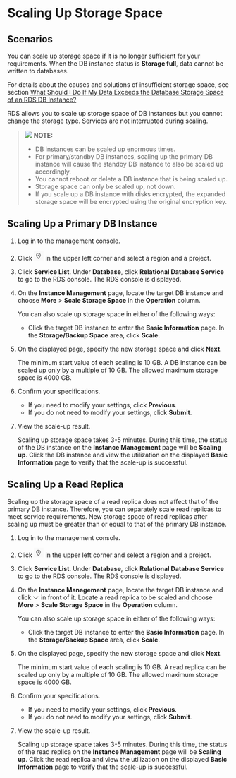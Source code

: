 # Scaling Up Storage Space<a name="en-us_topic_pg_scale_cluster"></a>

## **Scenarios**<a name="en-us_topic_0171122523_section3404387132643"></a>

You can  scale up  storage space if it is no longer sufficient for your requirements. When the DB instance status is  **Storage full**, data cannot be written to databases. 

For details about the causes and solutions of insufficient storage space, see section  [What Should I Do If My Data Exceeds the Database Storage Space of an RDS DB Instance?](what-should-i-do-if-my-data-exceeds-the-database-storage-space-of-an-rds-db-instance.md)

RDS allows you to  scale up storage space  of DB instances but you cannot change the storage type. Services are not interrupted during scaling.

>![](/images/icon-note.gif) **NOTE:**   
>-   DB instances can be scaled up enormous times.  
>-   For primary/standby DB instances, scaling up the primary DB instance will cause the standby DB instance to also be scaled up accordingly.  
>-   You cannot reboot or delete a DB instance that is being scaled up.  
>-   Storage space can only be scaled up, not down.  
>-   If you scale up a DB instance with disks encrypted, the expanded storage space will be encrypted using the original encryption key.  

## Scaling Up a Primary DB Instance<a name="en-us_topic_0171122523_section3535102285710"></a>

1.  Log in to the management console.
2.  Click  ![](figures/region.png)  in the upper left corner and select a region and a project.
3.  Click  **Service List**. Under  **Database**, click  **Relational Database Service**  to go to the RDS console. The RDS console is displayed.
4.  On the  **Instance Management**  page, locate the target DB instance and choose  **More**  \>  **Scale Storage Space**  in the  **Operation**  column.

    You can also scale up storage space in either of the following ways:

    -   Click the target DB instance to enter the  **Basic Information**  page. In the  **Storage/Backup Space**  area, click  **Scale**.

5.  On the displayed page, specify the new storage space and click  **Next**.

    The minimum start value of each scaling is 10 GB. A DB instance can be scaled up only by a multiple of 10 GB. The allowed maximum storage space is 4000 GB.

6.  Confirm your specifications.
    -   If you need to modify your settings, click  **Previous**.
    -   If you do not need to modify your settings, click  **Submit**.

7.  View the scale-up result.

    Scaling up storage space takes 3-5 minutes. During this time, the status of the DB instance on the  **Instance Management**  page will be  **Scaling up**. Click the DB instance and view the utilization on the displayed  **Basic Information**  page to verify that the scale-up is successful.


## Scaling Up a Read Replica<a name="en-us_topic_0171122523_section25847103185530"></a>

Scaling up the storage space of a read replica does not affect that of the primary DB instance. Therefore, you can separately scale read replicas to meet service requirements. New storage space of read replicas after scaling up must be greater than or equal to that of the primary DB instance. 

1.  Log in to the management console.
2.  Click  ![](figures/region.png)  in the upper left corner and select a region and a project.
3.  Click  **Service List**. Under  **Database**, click  **Relational Database Service**  to go to the RDS console. The RDS console is displayed.
4.  On the  **Instance Management**  page, locate the target DB instance and click  ![](figures/expand.PNG)  in front of it. Locate a read replica to be scaled and choose  **More**  \>  **Scale Storage Space**  in the  **Operation**  column.

    You can also scale up storage space in either of the following ways:

    -   Click the target DB instance to enter the  **Basic Information**  page. In the  **Storage/Backup Space**  area, click  **Scale**.

5.  On the displayed page, specify the new storage space and click  **Next**.

    The minimum start value of each scaling is 10 GB. A read replica can be scaled up only by a multiple of 10 GB. The allowed maximum storage space is 4000 GB.

6.  Confirm your specifications.
    -   If you need to modify your settings, click  **Previous**.
    -   If you do not need to modify your settings, click  **Submit**.

7.  View the scale-up result.

    Scaling up storage space takes 3-5 minutes. During this time, the status of the read replica on the  **Instance Management**  page will be  **Scaling up**. Click the read replica and view the utilization on the displayed  **Basic Information**  page to verify that the scale-up is successful.


